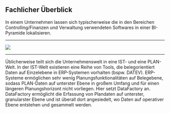 ## Fachlicher Überblick

In einem Unternehmen lassen sich typischerweise die in den Bereichen Controlling/Finanzen und Verwaltung verwendeten Softwares in einer BI-Pyramide lokalisieren.

---
![](/Pictures/Grundlagen/Fachlicher-Überblick/BI_Pyramide.png)

---

Üblicherweise teilt sich die Unternehmenswelt in eine IST- und eine PLAN-Welt. In der IST-Welt existieren eine Reihe von Tools, die belegorientiert Daten auf Einzelebene in ERP-Systemen vorhalten \(bspw. DATEV\). ERP-Systeme ermöglichen sehr wenig Planungsfunktionalitäten auf Belegebene, sodass PLAN-Daten auf unterster Ebene in großem Umfang und für einen längeren Planungshorizont nicht vorliegen. Hier setzt DataFactory an. DataFactory ermöglicht die Erfassung von Plandaten auf unterster, granularster Ebene und ist überall dort angesiedelt, wo Daten auf operativer Ebene entstehen und gesammelt werden.

